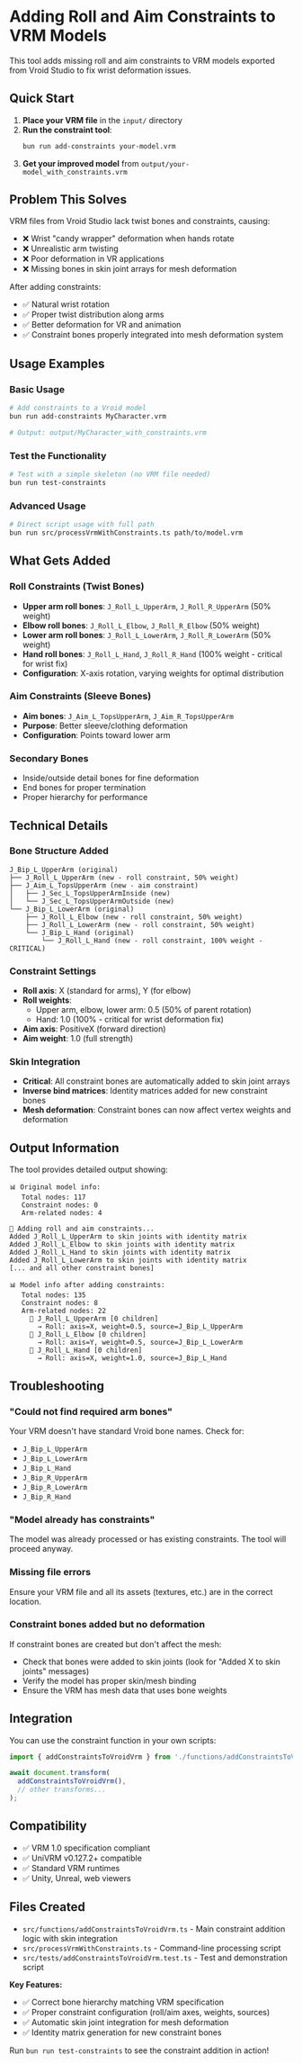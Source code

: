 # Adding Roll and Aim Constraints to VRM Models

This tool adds missing roll and aim constraints to VRM models exported from Vroid Studio to fix wrist deformation issues.

## Quick Start

1. **Place your VRM file** in the `input/` directory
2. **Run the constraint tool**:
   ```bash
   bun run add-constraints your-model.vrm
   ```
3. **Get your improved model** from `output/your-model_with_constraints.vrm`

## Problem This Solves

VRM files from Vroid Studio lack twist bones and constraints, causing:
- ❌ Wrist "candy wrapper" deformation when hands rotate
- ❌ Unrealistic arm twisting
- ❌ Poor deformation in VR applications
- ❌ Missing bones in skin joint arrays for mesh deformation

After adding constraints:
- ✅ Natural wrist rotation
- ✅ Proper twist distribution along arms
- ✅ Better deformation for VR and animation
- ✅ Constraint bones properly integrated into mesh deformation system

## Usage Examples

### Basic Usage
```bash
# Add constraints to a Vroid model
bun run add-constraints MyCharacter.vrm

# Output: output/MyCharacter_with_constraints.vrm
```

### Test the Functionality
```bash
# Test with a simple skeleton (no VRM file needed)
bun run test-constraints
```

### Advanced Usage
```bash
# Direct script usage with full path
bun run src/processVrmWithConstraints.ts path/to/model.vrm
```

## What Gets Added

### Roll Constraints (Twist Bones)
- **Upper arm roll bones**: `J_Roll_L_UpperArm`, `J_Roll_R_UpperArm` (50% weight)
- **Elbow roll bones**: `J_Roll_L_Elbow`, `J_Roll_R_Elbow` (50% weight)
- **Lower arm roll bones**: `J_Roll_L_LowerArm`, `J_Roll_R_LowerArm` (50% weight)
- **Hand roll bones**: `J_Roll_L_Hand`, `J_Roll_R_Hand` (100% weight - critical for wrist fix)
- **Configuration**: X-axis rotation, varying weights for optimal distribution

### Aim Constraints (Sleeve Bones)
- **Aim bones**: `J_Aim_L_TopsUpperArm`, `J_Aim_R_TopsUpperArm`
- **Purpose**: Better sleeve/clothing deformation
- **Configuration**: Points toward lower arm

### Secondary Bones
- Inside/outside detail bones for fine deformation
- End bones for proper termination
- Proper hierarchy for performance

## Technical Details

### Bone Structure Added
```
J_Bip_L_UpperArm (original)
├── J_Roll_L_UpperArm (new - roll constraint, 50% weight)
├── J_Aim_L_TopsUpperArm (new - aim constraint)
│   ├── J_Sec_L_TopsUpperArmInside (new)
│   └── J_Sec_L_TopsUpperArmOutside (new)
└── J_Bip_L_LowerArm (original)
    ├── J_Roll_L_Elbow (new - roll constraint, 50% weight)
    ├── J_Roll_L_LowerArm (new - roll constraint, 50% weight)
    └── J_Bip_L_Hand (original)
        └── J_Roll_L_Hand (new - roll constraint, 100% weight - CRITICAL)
```

### Constraint Settings
- **Roll axis**: X (standard for arms), Y (for elbow)
- **Roll weights**:
  - Upper arm, elbow, lower arm: 0.5 (50% of parent rotation)
  - Hand: 1.0 (100% - critical for wrist deformation fix)
- **Aim axis**: PositiveX (forward direction)
- **Aim weight**: 1.0 (full strength)

### Skin Integration
- **Critical**: All constraint bones are automatically added to skin joint arrays
- **Inverse bind matrices**: Identity matrices added for new constraint bones
- **Mesh deformation**: Constraint bones can now affect vertex weights and deformation

## Output Information

The tool provides detailed output showing:
```
📊 Original model info:
   Total nodes: 117
   Constraint nodes: 0
   Arm-related nodes: 4

🔧 Adding roll and aim constraints...
Added J_Roll_L_UpperArm to skin joints with identity matrix
Added J_Roll_L_Elbow to skin joints with identity matrix
Added J_Roll_L_Hand to skin joints with identity matrix
Added J_Roll_L_LowerArm to skin joints with identity matrix
[... and all other constraint bones]

📊 Model info after adding constraints:
   Total nodes: 135
   Constraint nodes: 8
   Arm-related nodes: 22
     🔗 J_Roll_L_UpperArm [0 children]
       → Roll: axis=X, weight=0.5, source=J_Bip_L_UpperArm
     🔗 J_Roll_L_Elbow [0 children]
       → Roll: axis=Y, weight=0.5, source=J_Bip_L_LowerArm
     🔗 J_Roll_L_Hand [0 children]
       → Roll: axis=X, weight=1.0, source=J_Bip_L_Hand
```

## Troubleshooting

### "Could not find required arm bones"
Your VRM doesn't have standard Vroid bone names. Check for:
- `J_Bip_L_UpperArm`
- `J_Bip_L_LowerArm`
- `J_Bip_L_Hand`
- `J_Bip_R_UpperArm`
- `J_Bip_R_LowerArm`
- `J_Bip_R_Hand`

### "Model already has constraints"
The model was already processed or has existing constraints. The tool will proceed anyway.

### Missing file errors
Ensure your VRM file and all its assets (textures, etc.) are in the correct location.

### Constraint bones added but no deformation
If constraint bones are created but don't affect the mesh:
- Check that bones were added to skin joints (look for "Added X to skin joints" messages)
- Verify the model has proper skin/mesh binding
- Ensure the VRM has mesh data that uses bone weights

## Integration

You can use the constraint function in your own scripts:

```typescript
import { addConstraintsToVroidVrm } from './functions/addConstraintsToVroidVrm.js';

await document.transform(
  addConstraintsToVroidVrm(),
  // other transforms...
);
```

## Compatibility

- ✅ VRM 1.0 specification compliant
- ✅ UniVRM v0.127.2+ compatible
- ✅ Standard VRM runtimes
- ✅ Unity, Unreal, web viewers

## Files Created

- `src/functions/addConstraintsToVroidVrm.ts` - Main constraint addition logic with skin integration
- `src/processVrmWithConstraints.ts` - Command-line processing script
- `src/tests/addConstraintsToVroidVrm.test.ts` - Test and demonstration script

**Key Features:**
- ✅ Correct bone hierarchy matching VRM specification
- ✅ Proper constraint configuration (roll/aim axes, weights, sources)
- ✅ Automatic skin joint integration for mesh deformation
- ✅ Identity matrix generation for new constraint bones

Run `bun run test-constraints` to see the constraint addition in action!
